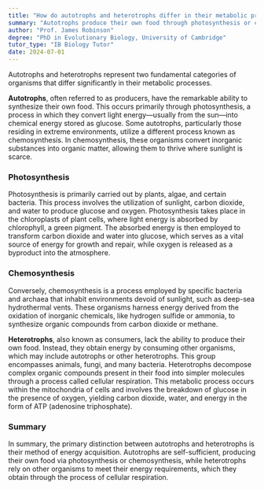```yaml
---
title: "How do autotrophs and heterotrophs differ in their metabolic processes?"
summary: "Autotrophs produce their own food through photosynthesis or chemosynthesis, while heterotrophs obtain energy by consuming other organisms."
author: "Prof. James Robinson"
degree: "PhD in Evolutionary Biology, University of Cambridge"
tutor_type: "IB Biology Tutor"
date: 2024-07-01
---
```


Autotrophs and heterotrophs represent two fundamental categories of organisms that differ significantly in their metabolic processes. 

**Autotrophs**, often referred to as producers, have the remarkable ability to synthesize their own food. This occurs primarily through photosynthesis, a process in which they convert light energy—usually from the sun—into chemical energy stored as glucose. Some autotrophs, particularly those residing in extreme environments, utilize a different process known as chemosynthesis. In chemosynthesis, these organisms convert inorganic substances into organic matter, allowing them to thrive where sunlight is scarce.

### Photosynthesis
Photosynthesis is primarily carried out by plants, algae, and certain bacteria. This process involves the utilization of sunlight, carbon dioxide, and water to produce glucose and oxygen. Photosynthesis takes place in the chloroplasts of plant cells, where light energy is absorbed by chlorophyll, a green pigment. The absorbed energy is then employed to transform carbon dioxide and water into glucose, which serves as a vital source of energy for growth and repair, while oxygen is released as a byproduct into the atmosphere.

### Chemosynthesis
Conversely, chemosynthesis is a process employed by specific bacteria and archaea that inhabit environments devoid of sunlight, such as deep-sea hydrothermal vents. These organisms harness energy derived from the oxidation of inorganic chemicals, like hydrogen sulfide or ammonia, to synthesize organic compounds from carbon dioxide or methane.

**Heterotrophs**, also known as consumers, lack the ability to produce their own food. Instead, they obtain energy by consuming other organisms, which may include autotrophs or other heterotrophs. This group encompasses animals, fungi, and many bacteria. Heterotrophs decompose complex organic compounds present in their food into simpler molecules through a process called cellular respiration. This metabolic process occurs within the mitochondria of cells and involves the breakdown of glucose in the presence of oxygen, yielding carbon dioxide, water, and energy in the form of ATP (adenosine triphosphate).

### Summary
In summary, the primary distinction between autotrophs and heterotrophs is their method of energy acquisition. Autotrophs are self-sufficient, producing their own food via photosynthesis or chemosynthesis, while heterotrophs rely on other organisms to meet their energy requirements, which they obtain through the process of cellular respiration.
    